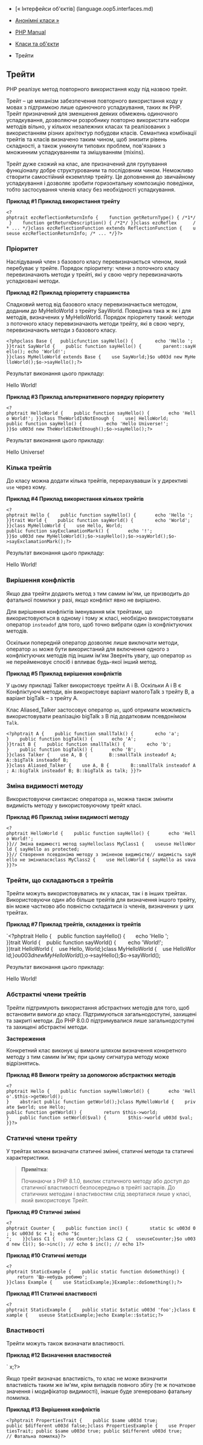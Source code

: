 - [« Інтерфейси об'єктів] (language.oop5.interfaces.md)
- [Анонімні класи »](language.oop5.anonymous.md)

- [PHP Manual](index.md)
- [Класи та об'єкти](language.oop5.md)
- Трейти

## Трейти

PHP реалізує метод повторного використання коду під назвою
трейт.

Трейт – це механізм забезпечення повторного використання коду у мовах
з підтримкою лише одиночного успадкування, таких як PHP. Трейт
призначений для зменшення деяких обмежень одиночного
успадкування, дозволяючи розробнику повторно використати набори методів
вільно, у кількох незалежних класах та реалізованих з
використанням різних архітектур побудови класів. Семантика
комбінації трейтів та класів визначено таким чином, щоб знизити
рівень складності, а також уникнути типових проблем, пов'язаних з
множинним успадкуванням та змішуванням (mixins).

Трейт дуже схожий на клас, але призначений для групування
функціоналу добре структурованим та послідовним чином.
Неможливо створити самостійний екземпляр трейту. Це доповнення до
звичайному успадкування і дозволяє зробити горизонтальну композицію
поведінки, тобто застосування членів класу без необхідності
успадкування.

**Приклад #1 Приклад використання трейту**

`<?phptrait ezcReflectionReturnInfo {    function getReturnType() { /*1*/ }    function getReturnDescription() { /*2*/ }}class ezcReflex      /* ... */}class ezcReflectionFunction extends ReflectionFunction {    useuse ezcReflectionReturnInfo; /* ... */}?> `

### Пріоритет

Наслідуваний член з базового класу перевизначається членом, який перебуває
у трейте. Порядок пріоритету: члени з поточного класу
перевизначають методи у трейті, які у свою чергу перевизначають
успадковані методи.

**Приклад #2 Приклад пріоритету старшинства**

Спадковий метод від базового класу перевизначається методом,
доданим до MyHelloWorld з трейту SayWorld. Поведінка така ж як і
для методів, визначених у MyHelloWorld. Порядок пріоритету
такий: методи з поточного класу перевизначають методи трейту, які в
свою чергу, перевизначають методи з базового класу.

`<?phpclass Base {   publicfunction sayHello() {        echo 'Hello '; }}trait SayWorld {    public function sayHello() {        parent::sayHello(); echo 'World!'; }}class MyHelloWorld extends Base {    use SayWorld;}$o u003d new MyHelloWorld();$o->sayHello();?> `

Результат виконання цього прикладу:

Hello World!

**Приклад #3 Приклад альтернативного порядку пріоритету**

`<?phptrait HelloWorld {    public function sayHello() {       echo 'Hello World!'; }}class TheWorldIsNotEnough {    use| HelloWorld; public function sayHello() {         echo 'Hello Universe!'; }}$o u003d new TheWorldIsNotEnough();$o->sayHello();?> `

Результат виконання цього прикладу:

Hello Universe!

### Кілька трейтів

До класу можна додати кілька трейтів, перерахувавши їх у директиві
`use` через кому.

**Приклад #4 Приклад використання кількох трейтів**

`<?phptrait Hello {    public function sayHello() {       echo 'Hello '; }}trait World {    public function sayWorld() {        echo 'World'; }}class MyHelloWorld {    use Hello, World; public function sayExclamationMark() {       echo '!'; }}$o u003d new MyHelloWorld();$o->sayHello();$o->sayWorld();$o->sayExclamationMark();?> `

Результат виконання цього прикладу:

Hello World!

### Вирішення конфліктів

Якщо два трейти додають метод з тим самим ім'ям, це призводить до
фатальної помилки у разі, якщо конфлікт явно не вирішено.

Для вирішення конфліктів іменування між трейтами, що використовуються в
одному і тому ж класі, необхідно використовувати оператор `insteadof` для
того, щоб точно вибрати один із конфліктуючих методів.

Оскільки попередній оператор дозволяє лише виключати методи, оператор
`as` може бути використаний для включення одного з конфліктуючих
методів під іншим ім'ям Зверніть увагу, що оператор `as` не
перейменовує спосіб і впливає будь-якої інший метод.

**Приклад #5 Приклад вирішення конфліктів**

У цьому прикладі Talker використовує трейти A і B. Оскільки A і B є
Конфліктуючі методи, він використовує варіант малогоTalk з трейту B, а
варіант bigTalk – з трейту A.

Клас Aliased_Talker застосовує оператор `as`, щоб отримати можливість
використовувати реалізацію bigTalk з B під додатковим псевдонімом
`Talk`.

`<?phptrait A {    public function smallTalk() {        echo 'a'; }    public function bigTalk() {       echo 'A'; }}trait B {    public function smallTalk() {        echo 'b'; }    public function bigTalk() {       echo 'B'; }}class Talker {    use A, B {        B::smallTalk insteadof A; A::bigTalk insteadof B; }}class Aliased_Talker {    use A, B {        B::smallTalk insteadof A; A::bigTalk insteadof B; B::bigTalk as talk; }}?> `

### Зміна видимості методу

Використовуючи синтаксис оператора `as`, можна також змінити видимість
методу у використовуючому трейт класі.

**Приклад #6 Приклад зміни видимості методу**

`<?phptrait HelloWorld {    public function sayHello() {       echo 'Hello World!'; }}// Зміна видимості метод sayHelloclass MyClass1 {    useuse HelloWorld { sayHello as protected; }}// Створення псевдоніма методу з зміненою видимістю// видимість sayHello не зміниласяclass MyClass2 {    use HelloWorld { sayHello as vava }}?> `

### Трейти, що складаються з трейтів

Трейти можуть використовуватись як у класах, так і в інших трейтах.
Використовуючи один або більше трейтів для визначення іншого трейту, він може
частково або повністю складатися із членів, визначених у цих трейтах.

**Приклад #7 Приклад трейтів, складених із трейтів**

`<?phptrait Hello {    public function sayHello() {       echo 'Hello '; }}trait World {    public function sayWorld() {        echo 'World!'; }}trait HelloWorld {    use Hello, World;}class MyHelloWorld {    use HelloWorld;}$o u003d new MyHelloWorld();$o->sayHello();$o->sayWorld();

Результат виконання цього прикладу:

Hello World!

### Абстрактні члени трейтів

Трейти підтримують використання абстрактних методів для того, щоб
встановити вимоги до класу. Підтримуються
загальнодоступні, захищені та закриті методи. До PHP 8.0.0 підтримувалися
лише загальнодоступні та захищені абстрактні методи.

**Застереження**

Конкретний клас виконує ці вимоги шляхом визначення конкретного
методу з тим самим ім'ям; при цьому сигнатура методу може відрізнятись.

**Приклад #8 Вимоги трейту за допомогою абстрактних методів**

` <?phptrait Hello {    public function sayHelloWorld() {       echo 'Hello'.$this->getWorld(); }    abstract public function getWorld();}class MyHelloWorld {    private $world; use Hello; public function getWorld() {        return $this->world; }    public function setWorld($val) {        $this->world u003d $val; }}?> `

### Статичні члени трейту

У трейтах можна визначати статичні змінні, статичні методи та
статичні характеристики.

> **Примітка**:
>
> Починаючи з PHP 8.1.0, виклик статичного методу або доступ до
> статичної властивості безпосередньо в трейті застарів. До статичних
> методам і властивостям слід звертатися лише у класі, який використовує
> Трейт.

**Приклад #9 Статичні змінні**

` <?phptrait Counter {    public function inc() {        static $c u003d 0; $c u003d $c + 1; echo "$c
";    }}class C1 {    use Counter;}class C2 {   useuseCounter;}$o u003d new C1(); $o->inc(); // echo $ inc(); // echo 1?> `

**Приклад #10 Статичні методи**

` <?phptrait StaticExample {    public static function doSomething() {        return 'Що-небудь робимо'; }}class Example {    use StaticExample;}Example::doSomething();?> `

**Приклад #11 Статичні властивості**

` <?phptrait StaticExample {    public static $static u003d 'foo';}class Example {    useuse StaticExample;}echo Example::$static;?> `

### Властивості

Трейти можуть також визначати властивості.

**Приклад #12 Визначення властивостей**

` <?phptrait PropertiesTrait {    public|$x u003d 1;}class PropertiesExample {    useuse PropertiesTrait;}$example u003d new PropertiesExample;$example->x;?>

Якщо трейт визначає властивість, то клас не може визначити властивість
таким же ім'ям, крім випадків повного збігу (те ж початкове
значення і модифікатор видимості), інакше буде згенеровано фатальну
помилка.

**Приклад #13 Вирішення конфліктів**

` <?phptrait PropertiesTrait {    public $same u003d true; public $different u003d false;}class PropertiesExample {    use PropertiesTrait; public $same u003d true; public $different u003d true; // Фатальна помилка}?> `
